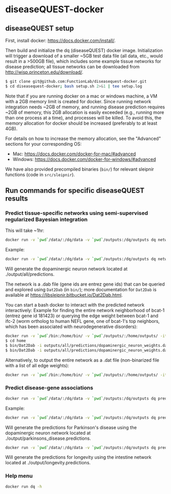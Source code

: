 # diseaseQUEST-docker


## diseaseQUEST setup

First, install docker: https://docs.docker.com/install/.

Then build and initialize the dq (diseaseQUEST) docker image. Initialization will trigger a download of a smaller ~5GB test data file (all data, etc., would result in a >500GB file), which includes some example tissue networks for disease prediction; all tissue networks can be downloaded from http://wisp.princeton.edu/download/.

```bash
$ git clone git@github.com:FunctionLab/diseasequest-docker.git
$ cd diseasequest-docker; bash setup.sh 2>&1 | tee setup.log
```
Note that if you are running docker on a mac or windows machine, a VM with a 2GB memory limit is created for docker. Since running network integration needs ~2GB of memory, and running disease prediction requires ~2GB of memory, this 2GB allocation is easily exceeded (e.g., running more than one process at a time), and processes will be killed. To avoid this, the memory allocation for docker should be increased (preferably to at least 4GB).

For details on how to increase the memory allocation, see the "Advanced" sections for your corresponding OS: 
* Mac: https://docs.docker.com/docker-for-mac/#advanced
* Windows: https://docs.docker.com/docker-for-windows/#advanced

We have also provided precompiled binaries (`bin/`) for relevant sleipnir functions (code in `src/sleipnir`).

## Run commands for specific diseaseQUEST results

### Predict tissue-specific networks using semi-supervised regularized Bayesian integration

This will take ~1hr:

```bash
docker run -v `pwd`/data/:/dq/data -v `pwd`/outputs:/dq/outputs dq networks [tissue name]
```

Example:

```bash
docker run -v `pwd`/data/:/dq/data -v `pwd`/outputs:/dq/outputs dq networks dopaminergic_neuron
``` 
Will generate the dopaminergic neuron network located at ./output/all/predictions.

The network is a .dab file (gene ids are entrez gene ids) that can be queried and explored using `Dat2Dab` (in `bin/`); more documentation for `Dat2Dab` is available at https://libsleipnir.bitbucket.io/Dat2Dab.html.

You can start a bash docker to interact with the predicted network interactively:
Example for finding the entire network neighborhood of bcat-1 (entrez gene id 181423) or querying the edge weight between bcat-1 and ifc-2 (worm ortholog to human NEFL gene, one of bcat-1's top neighbors, which has been associated with neurodegenerative disorders):
```bash
docker run -v `pwd`/bin:/home/bin/ -v `pwd`/outputs/:/home/outputs/ -it --rm bash
$ cd home
$ bin/Dat2Dab -i outputs/all/predictions/dopaminergic_neuron_weights.dab -l 181423
$ bin/Dat2Dab -i outputs/all/predictions/dopaminergic_neuron_weights.dab -l 181423 -L 180414
```

Alternatively, to output the entire network as a .dat file (non-binarized file with a list of all edge weights):
```bash
docker run -v `pwd`/bin:/home/bin/ -v `pwd`/outputs/:/home/outputs/ -it --rm bash -c '/home/bin/Dat2Dab -i /home/outputs/all/predictions/dopaminergic_neuron_weights.dab -o /home/outputs/all/predictions/dopaminergic_neuron_weights.dat'
```

### Predict disease-gene associations

```bash
docker run -v `pwd`/data/:/dq/data -v `pwd`/outputs:/dq/outputs dq predictions [disease name] [tissue name]
```

Example:

```bash
docker run -v `pwd`/data/:/dq/data -v `pwd`/outputs:/dq/outputs dq predictions parkinsons_disease dopaminergic_neuron
```

Will generate the predictions for Parkinson's disease using the dopaminergic neuron network located at ./output/parkinsons_disease.predictions.


```bash
docker run -v `pwd`/data/:/dq/data -v `pwd`/outputs:/dq/outputs dq predictions longevity intestine
```

Will generate the predictions for longevity using the intestine network located at ./output/longevity.predictions.

### Help menu

```bash
docker run dq -h
```

